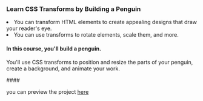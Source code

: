 ### Learn CSS Transforms by Building a Penguin

<li>You can transform HTML elements to create appealing designs that draw your reader's eye.</li> 
<li>You can use transforms to rotate elements, scale them, and more.</li>

<h4>In this course, you'll build a penguin.</h4> 

<p>You'll use CSS transforms to position and resize the parts of your penguin, 
create a background, and animate your work.</p>
####
<p> you can preview the project <a href="https://penguin-anime-app.onrender.com">here</a></p>

